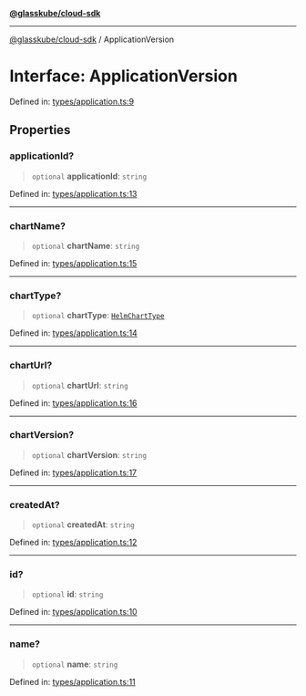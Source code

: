 [**@glasskube/cloud-sdk**](../README.md)

***

[@glasskube/cloud-sdk](../README.md) / ApplicationVersion

# Interface: ApplicationVersion

Defined in: [types/application.ts:9](https://github.com/glasskube/distr/blob/80de58e6e72221ca696881996e5ae90ce94cd9cf/sdk/js/src/types/application.ts#L9)

## Properties

### applicationId?

> `optional` **applicationId**: `string`

Defined in: [types/application.ts:13](https://github.com/glasskube/distr/blob/80de58e6e72221ca696881996e5ae90ce94cd9cf/sdk/js/src/types/application.ts#L13)

***

### chartName?

> `optional` **chartName**: `string`

Defined in: [types/application.ts:15](https://github.com/glasskube/distr/blob/80de58e6e72221ca696881996e5ae90ce94cd9cf/sdk/js/src/types/application.ts#L15)

***

### chartType?

> `optional` **chartType**: [`HelmChartType`](../type-aliases/HelmChartType.md)

Defined in: [types/application.ts:14](https://github.com/glasskube/distr/blob/80de58e6e72221ca696881996e5ae90ce94cd9cf/sdk/js/src/types/application.ts#L14)

***

### chartUrl?

> `optional` **chartUrl**: `string`

Defined in: [types/application.ts:16](https://github.com/glasskube/distr/blob/80de58e6e72221ca696881996e5ae90ce94cd9cf/sdk/js/src/types/application.ts#L16)

***

### chartVersion?

> `optional` **chartVersion**: `string`

Defined in: [types/application.ts:17](https://github.com/glasskube/distr/blob/80de58e6e72221ca696881996e5ae90ce94cd9cf/sdk/js/src/types/application.ts#L17)

***

### createdAt?

> `optional` **createdAt**: `string`

Defined in: [types/application.ts:12](https://github.com/glasskube/distr/blob/80de58e6e72221ca696881996e5ae90ce94cd9cf/sdk/js/src/types/application.ts#L12)

***

### id?

> `optional` **id**: `string`

Defined in: [types/application.ts:10](https://github.com/glasskube/distr/blob/80de58e6e72221ca696881996e5ae90ce94cd9cf/sdk/js/src/types/application.ts#L10)

***

### name?

> `optional` **name**: `string`

Defined in: [types/application.ts:11](https://github.com/glasskube/distr/blob/80de58e6e72221ca696881996e5ae90ce94cd9cf/sdk/js/src/types/application.ts#L11)
